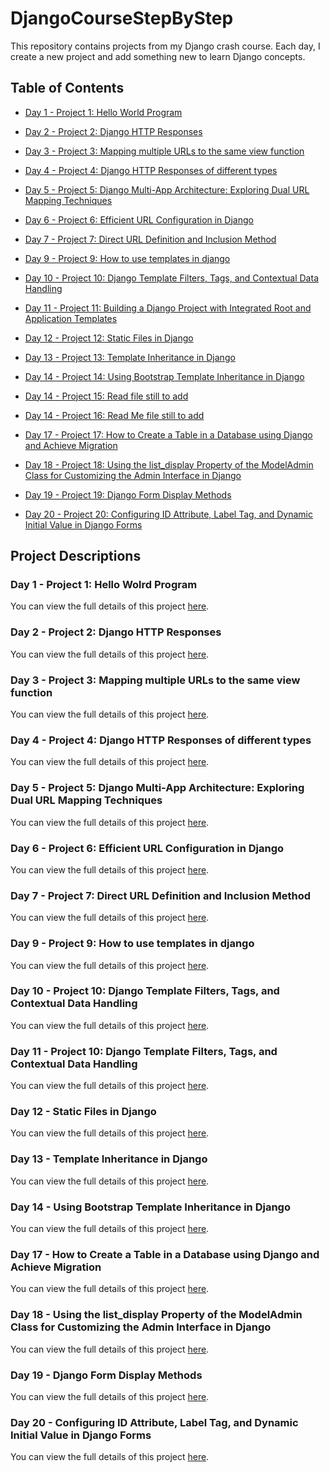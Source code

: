 # DjangoCourseStepByStep

This repository contains projects from my Django crash course. Each day, I create a new project and add something new to learn Django concepts.

## Table of Contents
- [Day 1 - Project 1: Hello World Program](./gs1/day1-project1.md)
- [Day 2 - Project 2: Django HTTP Responses](./gs2/day2-project2.md)
- [Day 3 - Project 3: Mapping multiple URLs to the same view function](./gs3/day3-project3.md)
- [Day 4 - Project 4: Django HTTP Responses of different types](./gs4/day4-project4.md)
- [Day 5 - Project 5: Django Multi-App Architecture: Exploring Dual URL Mapping Techniques](./gs5/day5-project5.md)
- [Day 6 - Project 6: Efficient URL Configuration in Django](./gs6/day6-project6.md)
- [Day 7 - Project 7: Direct URL Definition and Inclusion Method](./gs7/day7-project7.md)
- [Day 9 - Project 9: How to use templates in django ](./gs9/day9-project9.md)
- [Day 10 - Project 10: Django Template Filters, Tags, and Contextual Data Handling ](./gs10/day10-project10.md)

- [Day 11 - Project 11: Building a Django Project with Integrated Root and Application Templates ](./gs11/day11-project11.md)
- [Day 12 - Project 12: Static Files in Django ](./gs12/day12-project12.md)
- [Day 13 - Project 13: Template Inheritance in Django ](./gs13/day13-project13.md)
- [Day 14 - Project 14: Using Bootstrap Template Inheritance in Django ](./gs14/day14-project14.md)
- [Day 14 - Project 15: Read file still to add ](./gs15)
- [Day 14 - Project 16: Read Me file still to add ](./gs16)
- [Day 17 - Project 17: How to Create a Table in a Database using Django and Achieve Migration ](./gs17/day17-project17.md)
- [Day 18 - Project 18: Using the list_display Property of the ModelAdmin Class for Customizing the Admin Interface in Django](./gs18/day18-project18.md)
- [Day 19 - Project 19: Django Form Display Methods](./gs19/day19-project19.md)
- [Day 20 - Project 20: Configuring ID Attribute, Label Tag, and Dynamic Initial Value in Django Forms](./g20/day20-project20.md)


## Project Descriptions

### Day 1 - Project 1: Hello Wolrd Program
You can view the full details of this project [here](./gs1/day1-project1.md).

### Day 2 - Project 2: Django HTTP Responses
You can view the full details of this project [here](./gs2/day2-project2.md).

### Day 3 - Project 3: Mapping multiple URLs to the same view function
You can view the full details of this project [here](./gs3/day3-project3.md).


### Day 4 - Project 4: Django HTTP Responses of different types
You can view the full details of this project [here](./gs4/day4-project4.md).

### Day 5 - Project 5: Django Multi-App Architecture: Exploring Dual URL Mapping Techniques
You can view the full details of this project [here](./gs5/day5-project5.md).

### Day 6 - Project 6: Efficient URL Configuration in Django
You can view the full details of this project [here](./gs6/day6-project6.md).

### Day 7 - Project 7: Direct URL Definition and Inclusion Method
You can view the full details of this project [here](./gs7/day7-project7.md).

### Day 9 - Project 9: How to use templates in django 
You can view the full details of this project [here](./gs9/day9-project9.md).

### Day 10 - Project 10: Django Template Filters, Tags, and Contextual Data Handling 
You can view the full details of this project [here](./gs10/day10-project10.md).

### Day 11 - Project 10: Django Template Filters, Tags, and Contextual Data Handling 
You can view the full details of this project [here](./gs11/day11-project11.md).

### Day 12 - Static Files in Django
You can view the full details of this project [here](./gs12/day12-project12.md).

### Day 13 - Template Inheritance in Django
You can view the full details of this project [here](./gs13/day13-project13.md).

### Day 14 - Using Bootstrap Template Inheritance in Django
You can view the full details of this project [here](./gs14/day14-project14.md).

### Day 17 - How to Create a Table in a Database using Django and Achieve Migration
You can view the full details of this project [here](./gs17/day17-project17.md).

### Day 18 - Using the list_display Property of the ModelAdmin Class for Customizing the Admin Interface in Django
You can view the full details of this project [here](./gs18/day18-project18.md).

### Day 19 - Django Form Display Methods
You can view the full details of this project [here](./gs19/day19-project19.md).

### Day 20 - Configuring ID Attribute, Label Tag, and Dynamic Initial Value in Django Forms
You can view the full details of this project [here](./gs20/day20-project20.md).
